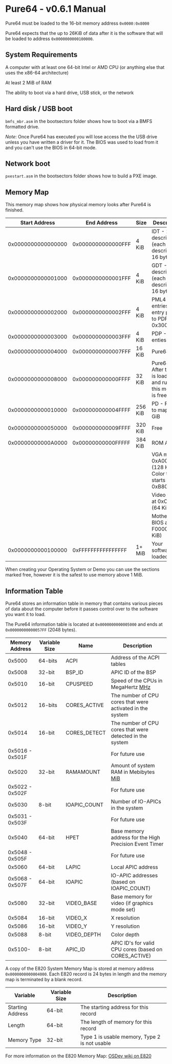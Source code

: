 # Pure64 - v0.6.1 Manual

Pure64 must be loaded to the 16-bit memory address `0x0000:0x8000`

Pure64 expects that the up to 26KiB of data after it is the software that will be loaded to address `0x0000000000100000`.

## System Requirements

A computer with at least one 64-bit Intel or AMD CPU (or anything else that uses the x86-64 architecture)

At least 2 MiB of RAM

The ability to boot via a hard drive, USB stick, or the network

## Hard disk / USB boot

`bmfs_mbr.asm` in the bootsectors folder shows how to boot via a BMFS formatted drive.

*Note*: Once Pure64 has executed you will lose access the the USB drive unless you have written a driver for it. The BIOS was used to load from it and you can't use the BIOS in 64-bit mode.

## Network boot

`pxestart.asm` in the bootsectors folder shows how to build a PXE image.

## Memory Map

This memory map shows how physical memory looks after Pure64 is finished.

| Start Address | End Address | Size | Description |
| ------------- | ----------- | ---- | ----------- |
| 0x0000000000000000 | 0x0000000000000FFF | 4 KiB | IDT - 256 descriptors (each descriptor is 16 bytes) |
| 0x0000000000001000 | 0x0000000000001FFF | 4 KiB | GDT - 256 descriptors (each descriptor is 16 bytes) |
| 0x0000000000002000 | 0x0000000000002FFF | 4 KiB | PML4 - 512 entries, first entry points to PDP at 0x3000 |
| 0x0000000000003000 | 0x0000000000003FFF | 4 KiB | PDP - 512 enties |
| 0x0000000000004000 | 0x0000000000007FFF | 16 KiB | Pure64 Data |
| 0x0000000000008000 | 0x000000000000FFFF | 32 KiB | Pure64 - After the OS is loaded and running this memory is free again |
| 0x0000000000010000 | 0x000000000004FFFF | 256 KiB | PD - Room to map 64 GiB |
| 0x0000000000050000 | 0x000000000009FFFF | 320 KiB | Free |
| 0x00000000000A0000 | 0x00000000000FFFFF | 384 KiB | ROM Area |
|  |  |  | VGA mem at 0xA0000 (128 KiB) Color text starts at 0xB8000 |
|  |  |  | Video BIOS at 0xC0000 (64 KiB) |
|  |  |  | Motherboard BIOS at F0000 (64 KiB) |
| 0x0000000000100000 | 0xFFFFFFFFFFFFFFFF | 1+ MiB | Your software is loaded here |

When creating your Operating System or Demo you can use the sections marked free, however it is the safest to use memory above 1 MiB.

## Information Table

Pure64 stores an information table in memory that contains various pieces of data about the computer before it passes control over to the software you want it to load.

The Pure64 information table is located at `0x0000000000005000` and ends at `0x00000000000057FF` (2048 bytes).

| Memory Address | Variable Size | Name | Description |
| -------------- | ------------- | ---- | ----------- |
| 0x5000 | 64-bits | ACPI | Address of the ACPI tables |
| 0x5008 | 32-bit | BSP\_ID | APIC ID of the BSP |
| 0x5010 | 16-bit | CPUSPEED | Speed of the CPUs in MegaHertz [MHz](http://en.wikipedia.org/wiki/Mhz#Computing) |
| 0x5012 | 16-bits | CORES\_ACTIVE | The number of CPU cores that were activated in the system |
| 0x5014 | 16-bit | CORES\_DETECT | The number of CPU cores that were detected in the system |
| 0x5016 - 0x501F |  |  | For future use |
| 0x5020 | 32-bit | RAMAMOUNT | Amount of system RAM in Mebibytes [MiB](http://en.wikipedia.org/wiki/Mebibyte) |
| 0x5022 - 0x502F |  |  | For future use |
| 0x5030 | 8-bit | IOAPIC\_COUNT | Number of IO-APICs in the system |
| 0x5031 - 0x503F |  |  | For future use |
| 0x5040 | 64-bit | HPET | Base memory address for the High Precision Event Timer |
| 0x5048 - 0x505F |  |  | For future use |
| 0x5060 | 64-bit | LAPIC | Local APIC address |
| 0x5068 - 0x507F | 64-bit | IOAPIC | IO-APIC addresses (based on IOAPIC\_COUNT) |
| 0x5080 | 32-bit | VIDEO\_BASE | Base memory for video (if graphics mode set) |
| 0x5084 | 16-bit | VIDEO\_X | X resolution |
| 0x5086 | 16-bit | VIDEO\_Y | Y resolution |
| 0x5088 | 8-bit | VIDEO\_DEPTH | Color depth |
| 0x5100- | 8-bit | APIC\_ID | APIC ID's for valid CPU cores (based on CORES\_ACTIVE) |

A copy of the E820 System Memory Map is stored at memory address `0x0000000000004000`. Each E820 record is 24 bytes in length and the memory map is terminated by a blank record.

| Variable | Variable Size | Description |
| -------- | ------------- | ----------- |
| Starting Address | 64-bit | The starting address for this record |
| Length | 64-bit | The length of memory for this record |
| Memory Type | 32-bit | Type 1 is usable memory, Type 2 is not usable |

For more information on the E820 Memory Map: [OSDev wiki on E820](http://wiki.osdev.org/Detecting_Memory_%28x86%29#BIOS_Function:_INT_0x15.2C_EAX_.3D_0xE820)